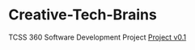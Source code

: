 # Creative-Tech-Brains
TCSS 360 Software Development Project
[Project v0.1](/documentation/iteration_1.pdf)

